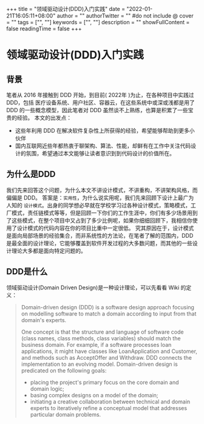 +++
title = "领域驱动设计(DDD)入门实践"
date = "2022-01-21T16:05:11+08:00"
author = ""
authorTwitter = "" #do not include @
cover = ""
tags = ["", ""]
keywords = ["", ""]
description = ""
showFullContent = false
readingTime = false
+++

# 领域驱动设计(DDD)入门实践
## 背景
笔者从 2016 年接触到 DDD 开始，到目前( 2022年 )为止，在各种项目中实践过 DDD，包括 医疗设备系统、用户社区、容器云，在这些系统中或深或浅都是用了 DDD 的一些概念模型，因此笔者对 DDD 虽然谈不上熟练，也算是积累了一些宝贵的经验。
本文的出发点：
- 这些年利用 DDD 在解决软件复杂性上所获得的经验，希望能够帮助到更多小伙伴
- 国内互联网近些年都热衷于聊架构、算法、性能，却鲜有在工作中关注代码设计的氛围，希望通过本文能够让读者意识到到代码设计的价值所在。


## 为什么是DDD
我们先来回答这个问题，为什么本文不讲设计模式，不讲重构，不讲架构风格，而偏偏是 DDD。
答案是：`实用性`，为什么说实用呢，我们先来回顾下设计上最广为人知的 `设计模式`。出身的同学想必早就在学校学习过各种设计模式，策略模式，工厂模式，责任链模式等等，但是回顾一下你们的工作生涯中，你们有多少场景用到了这些模式，在整个项目中又占到了多少比例呢，如果你细细回顾下，我相信你使用了设计模式的代码内容在你的项目比重中一定很低。
究其原因在于，设计模式是面向局部场景的经验集合，而非系统性的方法论，在笔者了解的范围内，DDD 是最全面的设计理论，它能够覆盖到软件开发过程的大多数问题，而其他的一些设计理论大多都是面向特定问题的。


## DDD是什么
领域驱动设计(Domain Driven Design)是一种设计理论，可以先看看 Wiki 的定义：
> Domain-driven design (DDD) is a software design approach focusing on modelling software to match a domain according to input from that domain's experts.
> 
> One concept is that the structure and language of software code (class names, class methods, class variables) should match the business domain. For example, if a software processes loan applications, it might have classes like LoanApplication and Customer, and methods such as AcceptOffer and Withdraw.
> DDD connects the implementation to an evolving model.
> Domain-driven design is predicated on the following goals:
> - placing the project's primary focus on the core domain and domain logic;
> - basing complex designs on a model of the domain;
> - initiating a creative collaboration between technical and domain experts to iteratively refine a conceptual model that addresses particular domain problems.

